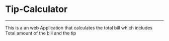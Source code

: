 # Tip-Calculator
***
This is a an web Application that calculates the total bill which includes Total amount of the bill and the tip
